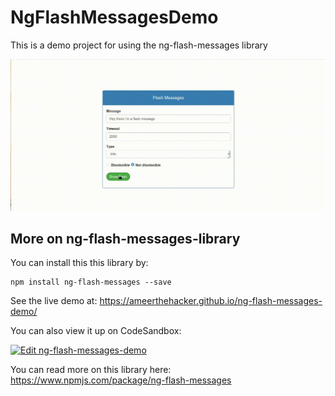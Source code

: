 # NgFlashMessagesDemo

This is a demo project for using the ng-flash-messages library

![Demo GIF](./src/assets/images/demo.gif)

## More on ng-flash-messages-library

You can install this this library by:

```
npm install ng-flash-messages --save
```

See the live demo at:
https://ameerthehacker.github.io/ng-flash-messages-demo/

You can also view it up on CodeSandbox:

[![Edit ng-flash-messages-demo](https://codesandbox.io/static/img/play-codesandbox.svg)](https://codesandbox.io/s/ng-flash-messages-demo-81uwb?fontsize=14&hidenavigation=1&view=preview)

You can read more on this library here: https://www.npmjs.com/package/ng-flash-messages
